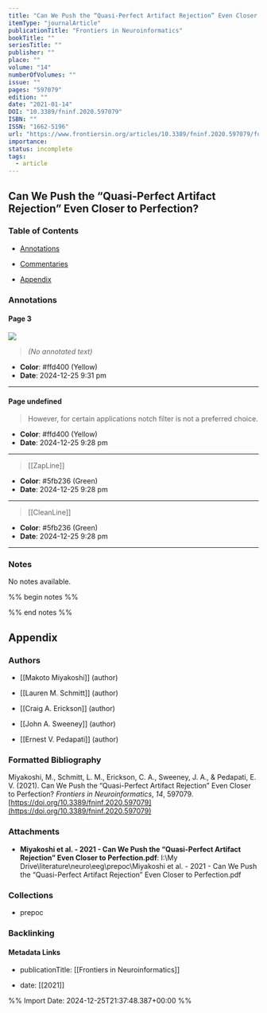 ```yaml
---
title: "Can We Push the “Quasi-Perfect Artifact Rejection” Even Closer to Perfection?"
itemType: "journalArticle"
publicationTitle: "Frontiers in Neuroinformatics"
bookTitle: ""
seriesTitle: ""
publisher: ""
place: ""
volume: "14"
numberOfVolumes: ""
issue: ""
pages: "597079"
edition: ""
date: "2021-01-14"
DOI: "10.3389/fninf.2020.597079"
ISBN: ""
ISSN: "1662-5196"
url: "https://www.frontiersin.org/articles/10.3389/fninf.2020.597079/full"
importance: 
status: incomplete
tags:
  - article
---
```


## Can We Push the “Quasi-Perfect Artifact Rejection” Even Closer to Perfection?

### Table of Contents

- [Annotations](#annotations)

+ [Commentaries](#commentaries)

- [Appendix](#appendix)

### Annotations




#### Page 3




![](<0 - Supplementary/images/miyakoshiCanWePush2021.md/image-3-x38-y272.png>)



> *(No annotated text)*




- **Color**: #ffd400 (Yellow)
- **Date**: 2024-12-25 9:31 pm

---



#### Page undefined







> However, for certain applications notch filter is not a preferred choice.





- **Color**: #ffd400 (Yellow)
- **Date**: 2024-12-25 9:28 pm

---








> [[ZapLine]]





- **Color**: #5fb236 (Green)
- **Date**: 2024-12-25 9:28 pm

---








> [[CleanLine]]





- **Color**: #5fb236 (Green)
- **Date**: 2024-12-25 9:28 pm

---





### Notes


No notes available.


%% begin notes %%

<!-- Write your personal notes here -->

%% end notes %%

## Appendix

### Authors


- [[Makoto Miyakoshi]] (author)

- [[Lauren M. Schmitt]] (author)

- [[Craig A. Erickson]] (author)

- [[John A. Sweeney]] (author)

- [[Ernest V. Pedapati]] (author)




### Formatted Bibliography

Miyakoshi, M., Schmitt, L. M., Erickson, C. A., Sweeney, J. A., & Pedapati, E. V. (2021). Can We Push the “Quasi-Perfect Artifact Rejection” Even Closer to Perfection? _Frontiers in Neuroinformatics_, _14_, 597079. [https://doi.org/10.3389/fninf.2020.597079](https://doi.org/10.3389/fninf.2020.597079)




### Attachments


- **Miyakoshi et al. - 2021 - Can We Push the “Quasi-Perfect Artifact Rejection” Even Closer to Perfection.pdf**: I:\My Drive\literature\neuro\eeg\prepoc\Miyakoshi et al. - 2021 - Can We Push the “Quasi-Perfect Artifact Rejection” Even Closer to Perfection.pdf




### Collections


- prepoc





### Backlinking


#### Metadata Links


- publicationTitle: [[Frontiers in Neuroinformatics]]




- date: [[2021]]





<!-- Any additional notes or comments -->


%% Import Date: 2024-12-25T21:37:48.387+00:00 %%
